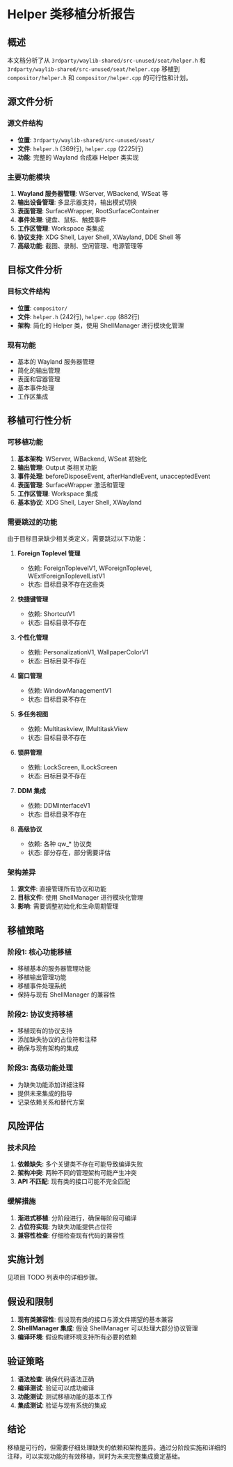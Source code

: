 # Helper 类移植分析报告

## 概述

本文档分析了从 `3rdparty/waylib-shared/src-unused/seat/helper.h` 和 `3rdparty/waylib-shared/src-unused/seat/helper.cpp` 移植到 `compositor/helper.h` 和 `compositor/helper.cpp` 的可行性和计划。

## 源文件分析

### 源文件结构
- **位置**: `3rdparty/waylib-shared/src-unused/seat/`
- **文件**: `helper.h` (369行), `helper.cpp` (2225行)
- **功能**: 完整的 Wayland 合成器 Helper 类实现

### 主要功能模块
1. **Wayland 服务器管理**: WServer, WBackend, WSeat 等
2. **输出设备管理**: 多显示器支持，输出模式切换
3. **表面管理**: SurfaceWrapper, RootSurfaceContainer
4. **事件处理**: 键盘、鼠标、触摸事件
5. **工作区管理**: Workspace 类集成
6. **协议支持**: XDG Shell, Layer Shell, XWayland, DDE Shell 等
7. **高级功能**: 截图、录制、空闲管理、电源管理等

## 目标文件分析

### 目标文件结构
- **位置**: `compositor/`
- **文件**: `helper.h` (242行), `helper.cpp` (882行)
- **架构**: 简化的 Helper 类，使用 ShellManager 进行模块化管理

### 现有功能
- 基本的 Wayland 服务器管理
- 简化的输出管理
- 表面和容器管理
- 基本事件处理
- 工作区集成

## 移植可行性分析

### 可移植功能
1. **基本架构**: WServer, WBackend, WSeat 初始化
2. **输出管理**: Output 类相关功能
3. **事件处理**: beforeDisposeEvent, afterHandleEvent, unacceptedEvent
4. **表面管理**: SurfaceWrapper 激活和管理
5. **工作区管理**: Workspace 集成
6. **基本协议**: XDG Shell, Layer Shell, XWayland

### 需要跳过的功能
由于目标目录缺少相关类定义，需要跳过以下功能：

1. **Foreign Toplevel 管理**
   - 依赖: ForeignToplevelV1, WForeignToplevel, WExtForeignToplevelListV1
   - 状态: 目标目录不存在这些类

2. **快捷键管理**
   - 依赖: ShortcutV1
   - 状态: 目标目录不存在

3. **个性化管理**
   - 依赖: PersonalizationV1, WallpaperColorV1
   - 状态: 目标目录不存在

4. **窗口管理**
   - 依赖: WindowManagementV1
   - 状态: 目标目录不存在

5. **多任务视图**
   - 依赖: Multitaskview, IMultitaskView
   - 状态: 目标目录不存在

6. **锁屏管理**
   - 依赖: LockScreen, ILockScreen
   - 状态: 目标目录不存在

7. **DDM 集成**
   - 依赖: DDMInterfaceV1
   - 状态: 目标目录不存在

8. **高级协议**
   - 依赖: 各种 qw_* 协议类
   - 状态: 部分存在，部分需要评估

### 架构差异
1. **源文件**: 直接管理所有协议和功能
2. **目标文件**: 使用 ShellManager 进行模块化管理
3. **影响**: 需要调整初始化和生命周期管理

## 移植策略

### 阶段1: 核心功能移植
- 移植基本的服务器管理功能
- 移植输出管理功能
- 移植事件处理系统
- 保持与现有 ShellManager 的兼容性

### 阶段2: 协议支持移植
- 移植现有的协议支持
- 添加缺失协议的占位符和注释
- 确保与现有架构的集成

### 阶段3: 高级功能处理
- 为缺失功能添加详细注释
- 提供未来集成的指导
- 记录依赖关系和替代方案

## 风险评估

### 技术风险
1. **依赖缺失**: 多个关键类不存在可能导致编译失败
2. **架构冲突**: 两种不同的管理架构可能产生冲突
3. **API 不匹配**: 现有类的接口可能不完全匹配

### 缓解措施
1. **渐进式移植**: 分阶段进行，确保每阶段可编译
2. **占位符实现**: 为缺失功能提供占位符
3. **兼容性检查**: 仔细检查现有代码的兼容性

## 实施计划

见项目 TODO 列表中的详细步骤。

## 假设和限制

1. **现有类兼容性**: 假设现有类的接口与源文件期望的基本兼容
2. **ShellManager 集成**: 假设 ShellManager 可以处理大部分协议管理
3. **编译环境**: 假设构建环境支持所有必要的依赖

## 验证策略

1. **语法检查**: 确保代码语法正确
2. **编译测试**: 验证可以成功编译
3. **功能测试**: 测试移植功能的基本工作
4. **集成测试**: 验证与现有系统的集成

## 结论

移植是可行的，但需要仔细处理缺失的依赖和架构差异。通过分阶段实施和详细的注释，可以实现功能的有效移植，同时为未来完整集成奠定基础。
